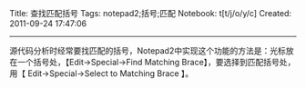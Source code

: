 Title: 查找匹配括号
Tags: notepad2;括号;匹配
Notebook: t[t/j/o/y/c]
Created: 2011-09-24 17:47:06

------

源代码分析时经常要找匹配的括号，Notepad2中实现这个功能的方法是：光标放在一个括号处，【Edit->Special->Find Matching Brace】，要选择到匹配括号处，用【 Edit->Special->Select to Matching Brace 】。